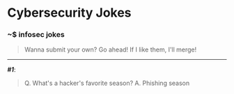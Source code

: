 # Cybersecurity Jokes
### ~$ infosec jokes
> Wanna submit your own? Go ahead! If I like them, I'll merge!
---
***#1***:
> Q. What's a hacker's favorite season?
> A. Phishing season
